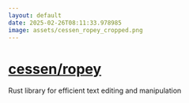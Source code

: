 ```yaml
---
layout: default
date: 2025-02-26T08:11:33.978985
image: assets/cessen_ropey_cropped.png
---
```


# [cessen/ropey](https://github.com/cessen/ropey)

Rust library for efficient text editing and manipulation
